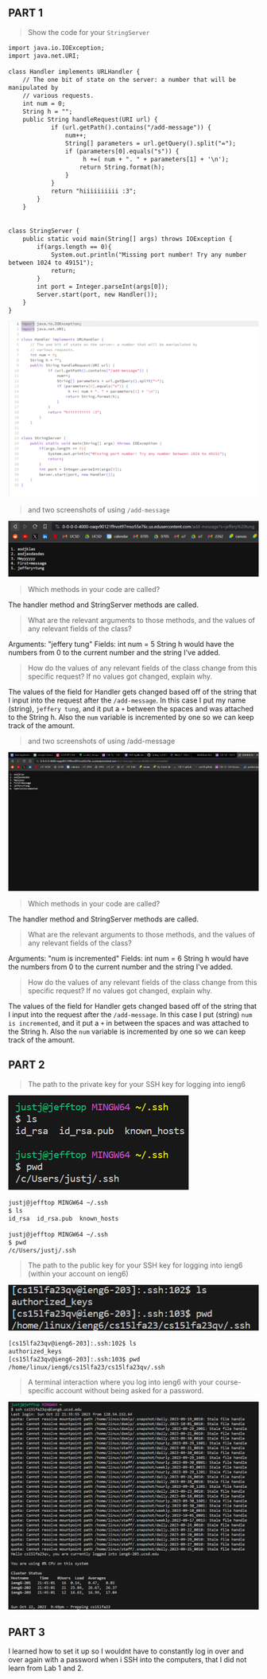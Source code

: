 ## PART 1
> Show the code for your ``StringServer``


```
import java.io.IOException;
import java.net.URI;

class Handler implements URLHandler {
    // The one bit of state on the server: a number that will be manipulated by
    // various requests.
    int num = 0;
    String h = "";
    public String handleRequest(URI url) {
            if (url.getPath().contains("/add-message")) {
                num++;
                String[] parameters = url.getQuery().split("=");
                if (parameters[0].equals("s")) {
                     h +=( num + ". " + parameters[1] + '\n');
                    return String.format(h);
                }
            }
            return "hiiiiiiiiii :3";
        }
    }


class StringServer {
    public static void main(String[] args) throws IOException {
        if(args.length == 0){
            System.out.println("Missing port number! Try any number between 1024 to 49151");
            return;
        }
        int port = Integer.parseInt(args[0]);
        Server.start(port, new Handler());
    }
}
```

![Image](LabReport2_StringServer.png)


>and two screenshots of using ``/add-message``


![Image](LabReport2_add-message1.png)



>Which methods in your code are called?

The handler method and StringServer methods are called.


>What are the relevant arguments to those methods, and the values of any relevant fields of the class?

Arguments: "jeffery tung"
Fields:
int num = 5
String h would have the numbers from 0 to the current number and the string I've added.
 

>How do the values of any relevant fields of the class change from this specific request? If no values got changed, explain why.


The values of the field for Handler gets changed based off of the string that I input into the request after the ``/add-message``. In this case I put my name (string), ``jeffery tung``, and it put a ``+`` between the spaces and was attached to the String h. Also the ``num`` variable is incremented by one so we can keep track of the amount.


>and two screenshots of using /add-message


![Image](LabReport2_add-message2.png)


>Which methods in your code are called?


The handler method and StringServer methods are called.



>What are the relevant arguments to those methods, and the values of any relevant fields of the class?



Arguments: "num is incremented"
Fields:
int num = 6
String h would have the numbers from 0 to the current number and the string I've added.
 


>How do the values of any relevant fields of the class change from this specific request? If no values got changed, explain why.


The values of the field for Handler gets changed based off of the string that I input into the request after the ``/add-message``. In this case I put (string) ``num is incremented``, and it put a ``+`` in between the spaces and was attached to the String h. Also the ``num`` variable is incremented by one so we can keep track of the amount.

## PART 2



>The path to the private key for your SSH key for logging into ieng6



![Image](LabReport2PrivKey.png) 

```
justj@jefftop MINGW64 ~/.ssh
$ ls
id_rsa  id_rsa.pub  known_hosts

justj@jefftop MINGW64 ~/.ssh
$ pwd
/c/Users/justj/.ssh
```


>The path to the public key for your SSH key for logging into ieng6 (within your account on ieng6)



![Image](LabReport2PubKey.png)

```
[cs15lfa23qv@ieng6-203]:.ssh:102$ ls
authorized_keys
[cs15lfa23qv@ieng6-203]:.ssh:103$ pwd
/home/linux/ieng6/cs15lfa23/cs15lfa23qv/.ssh
```


>A terminal interaction where you log into ieng6 with your course-specific account without being asked for a password.



![Image](LabReport2.png) 


## PART 3

I learned how to set it up so I wouldnt have to constantly log in over and over again with a password when i SSH into the computers, that I did not learn from Lab 1 and 2.
